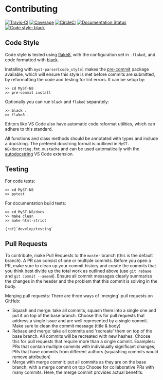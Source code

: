 # Contributing

[![Travis-CI][travis-badge]][travis-link]
[![Coverage][coveralls-badge]][coveralls-link]
[![CircleCI][circleci-badge]][circleci-link]
[![Documentation Status][rtd-badge]][rtd-link]
[![Code style: black][black-badge]][black-link]

## Code Style

Code style is tested using [flake8](http://flake8.pycqa.org),
with the configuration set in `.flake8`,
and code formatted with [black](https://github.com/ambv/black).

Installing with `myst-parser[code_style]` makes the [pre-commit](https://pre-commit.com/)
package available, which will ensure this style is met before commits are submitted, by reformatting the code
and testing for lint errors.
It can be setup by:

```shell
>> cd MyST-NB
>> pre-commit install
```

Optionally you can run `black` and `flake8` separately:

```shell
>> black .
>> flake8 .
```

Editors like VS Code also have automatic code reformat utilities, which can adhere to this standard.

All functions and class methods should be annotated with types and include a docstring. The prefered docstring format is outlined in `MyST-NB/docstring.fmt.mustache` and can be used automatically with the
[autodocstring](https://marketplace.visualstudio.com/items?itemName=njpwerner.autodocstring) VS Code extension.

## Testing

For code tests:

```shell
>> cd MyST-NB
>> pytest
```

For documentation build tests:

```shell
>> cd MyST-NB/docs
>> make clean
>> make html-strict
```

```{seealso}
{ref}`develop/testing`
```

## Pull Requests

To contribute, make Pull Requests to the `master` branch (this is the default branch). A PR can consist of one or multiple commits. Before you open a PR, make sure to clean up your commit history and create the commits that you think best divide up the total work as outlined above (use `git rebase` and `git commit --amend`). Ensure all commit messages clearly summarise the changes in the header and the problem that this commit is solving in the body.

Merging pull requests: There are three ways of 'merging' pull requests on GitHub:

- Squash and merge: take all commits, squash them into a single one and put it on top of the base branch.
    Choose this for pull requests that address a single issue and are well represented by a single commit.
    Make sure to clean the commit message (title & body)
- Rebase and merge: take all commits and 'recreate' them on top of the base branch. All commits will be recreated with new hashes.
    Choose this for pull requests that require more than a single commit.
    Examples: PRs that contain multiple commits with individually significant changes; PRs that have commits from different authors (squashing commits would remove attribution)
- Merge with merge commit: put all commits as they are on the base branch, with a merge commit on top
    Choose for collaborative PRs with many commits. Here, the merge commit provides actual benefits.

[travis-link]: https://travis-ci.org/ExecutableBookProject/MyST-NB
[travis-badge]: https://travis-ci.org/ExecutableBookProject/MyST-NB.svg?branch=master
[coveralls-badge]: https://coveralls.io/repos/github/ExecutableBookProject/MyST-NB/badge.svg?branch=master
[coveralls-link]: https://coveralls.io/github/ExecutableBookProject/MyST-NB?branch=master
[circleci-badge]: https://circleci.com/gh/ExecutableBookProject/MyST-NB.svg?style=shield
[circleci-link]: https://circleci.com/gh/ExecutableBookProject/MyST-NB
[rtd-badge]: https://readthedocs.org/projects/myst-parser/badge/?version=latest
[rtd-link]: https://myst-parser.readthedocs.io/en/latest/?badge=latest
[black-badge]: https://img.shields.io/badge/code%20style-black-000000.svg
[black-link]: https://github.com/ambv/black

